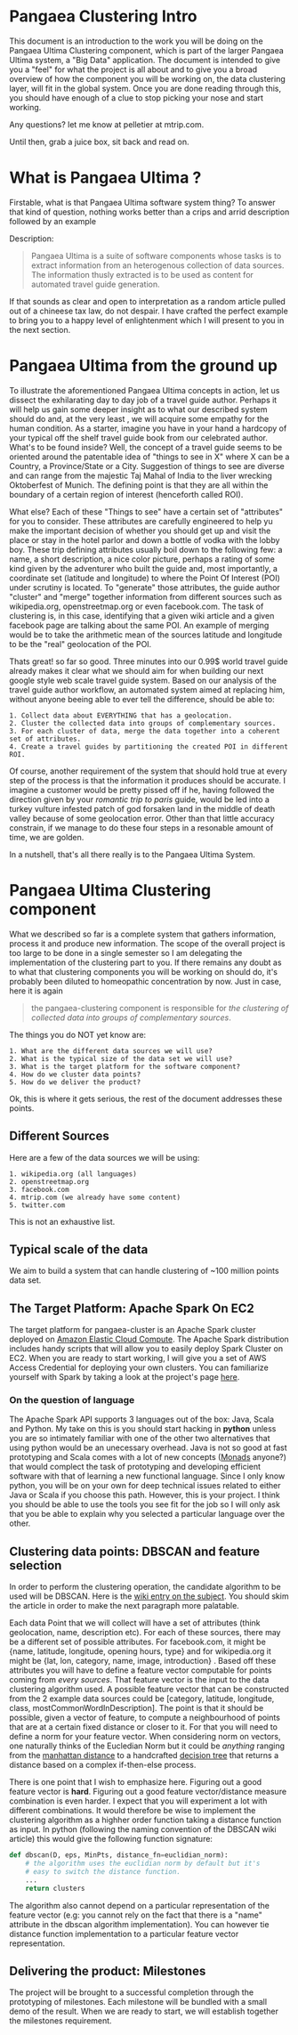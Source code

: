 Pangaea Clustering Intro
========================
This document is an introduction to the work you will be doing on the Pangaea Ultima Clustering component, which is 
part of the larger Pangaea Ultima system, a "Big Data" application. The document is intended to give you a 
"feel" for what the project is all about and to give you a broad overview of how the component you will be working on, 
the data clustering layer, will fit in the global system. Once you are done reading through this, you should
have enough of a clue to stop picking your nose and start working.

Any questions? let me know at pelletier at mtrip.com.

Until then, grab a juice box, sit back and read on.

# What is Pangaea Ultima ?
Firstable, what is that Pangaea Ultima software system thing? To answer that kind of question, nothing works better than a 
crips and arrid description followed by an example

Description: 
> Pangaea Ultima is a suite of software components whose tasks is to extract information from an 
> heterogenous collection of data sources. The information thusly extracted is to be used as content for automated 
> travel guide generation. 

If that sounds as clear and open to interpretation as a random article pulled out of a chineese tax law, do not 
despair. I have crafted the perfect example to bring you to a happy level of enlightenment which I will present to you
in the next section. 

# Pangaea Ultima from the ground up
To illustrate the aforementioned Pangaea Ultima concepts in action, let us dissect the exhilarating day to day job of a
travel guide 
author. Perhaps it will help us gain some deeper insight as to what our described system should do and, at the very least
, we will acquire some empathy for the human condition. As a starter, 
imagine you have in your hand a hardcopy of your typical off the 
shelf travel guide book from our celebrated author. What's to be found inside? Well, the concept of a travel guide 
seems to be oriented around the
patentable idea of "things to see in X" where X can be a Country, a Province/State or a City. Suggestion of things to 
see are diverse and can range from the majestic Taj Mahal of India to the liver wrecking Oktoberfest of 
Munich. The defining point is that they are all within the boundary of a certain region of 
interest (henceforth called ROI). 

What else? Each of these "Things to see" have a certain set of "attributes" for you to consider. These attributes are
carefully engineered to help yu make the 
important decision of whether you should get up and visit the place or stay in the hotel parlor and down a bottle
of vodka with the lobby boy. These trip defining attributes usually boil down to the following few: a name, 
a short description, 
a nice color picture, perhaps a rating of some kind given by the adventurer who built the guide and, most importantly, 
a coordinate set (latitude and longitude) to where the Point Of Interest (POI) under scrutiny is located. To "generate" 
those attributes,
the guide author "cluster" and "merge" together information from different sources such as wikipedia.org, 
openstreetmap.org or even facebook.com. The task of clustering is, in this case, identifying that a given wiki article
and a given facebook page are talking about the same POI. An example of merging would be to take the arithmetic
mean of the sources latitude and longitude to be the "real" geolocation of the POI.

Thats great! so far so good. Three minutes into our 0.99$ world travel guide already makes it clear what we should aim 
for when building our next google style web scale travel guide system. Based on our analysis of the travel guide
author workflow, an automated system aimed at replacing him, without anyone beeing able to ever tell the difference, 
should be able to:

    1. Collect data about EVERYTHING that has a geolocation. 
    2. Cluster the collected data into groups of complementary sources. 
    3. For each cluster of data, merge the data together into a coherent set of attributes. 
    4. Create a travel guides by partitioning the created POI in different ROI. 

Of course, another requirement of the system that should hold true at every step of the process is that the information it 
produces should be accurate. I imagine a customer would be pretty pissed off if he, having followed the direction 
given by your *romantic trip to paris* guide, would be led into a turkey vulture infested patch of god forsaken land 
in the middle of death valley because of some geolocation error. Other than that little accuracy constrain, if we manage to do these 
four steps in a resonable amount of time, we are golden. 

In a nutshell, that's all there really is to the Pangaea Ultima System.

# Pangaea Ultima Clustering component
What we described so far is a complete system that gathers information, process it and produce new information.
The scope of the overall project is too large to be done in a single semester so I am delegating the implementation
of the clustering part to you. If there remains any doubt as to what that clustering components you will be working on 
should do, it's probably been diluted to homeopathic concentration by now. Just in case, here it is again

> the pangaea-clustering component is responsible for 
> *the clustering of collected data into groups of complementary sources*. 

The things you do NOT yet know are: 

    1. What are the different data sources we will use?
    2. What is the typical size of the data set we will use?
    3. What is the target platform for the software component?
    4. How do we cluster data points?
    5. How do we deliver the product?

Ok, this is where it gets serious, the rest of the document addresses these points.

## Different Sources
Here are a few of the data sources we will be using:

    1. wikipedia.org (all languages)
    2. openstreetmap.org
    3. facebook.com
    4. mtrip.com (we already have some content)
    5. twitter.com

This is not an exhaustive list.

## Typical scale of the data
We aim to build a system that can handle clustering of ~100 million points data set.

## The Target Platform: Apache Spark On EC2
The target platform for pangaea-cluster is an Apache Spark cluster deployed on [Amazon Elastic Cloud Compute](http://en.wikipedia.org/wiki/Amazon_Elastic_Compute_Cloud).
The Apache Spark distribution includes handy scripts that will allow you to easily deploy Spark Cluster on EC2.
When you are ready to start working, I will give you a set of AWS Access Credential for deploying your own clusters.
You can familiarize yourself with Spark by taking a look at the project's page [here](https://spark.apache.org/).

### On the question of language
The Apache Spark API supports 3 languages out of the box: Java, Scala and Python. My take on this is you should start 
hacking in **python** unless you are so intimately familiar with one of the other two alternatives that using python 
would be an unecessary overhead. Java is not so good at fast prototyping and Scala comes with a lot of new concepts 
([Monads](http://en.wikipedia.org/wiki/Monad_(functional_programming)) anyone?) that would complect the task of 
prototyping and developing efficient software with that of learning a new functional language. Since I only know
python, you will be on your own for deep technical issues related to either Java or Scala if you choose this path.
However, this is your project. I think you should be able to use the tools you see fit for the job so I will only ask
that you be able to explain why you selected a particular language over the other.

## Clustering data points: DBSCAN and feature selection
In order to perform the clustering operation, the candidate algorithm to be used will be DBSCAN. Here is the [wiki
entry on the subject](http://en.wikipedia.org/wiki/DBSCAN). You should skim the article in order to make the next 
paragraph more palatable.

Each data Point that we will collect will have a set of attributes (think geolocation, name, description etc). For 
each of these sources, there may be a different set of possible attributes. For facebook.com, it might be {name, 
latitude, longitude, opening hours, type} and for wikipedia.org it might be {lat, lon, category, name, image, introduction}
. Based off these attributes you will have to define a feature vector computable for points coming from 
*every sources*.  That feature vector is the input to the data clustering algorithm used. A possible feature vector 
that can be constructed from the 2 example data sources could be 
[category, latitude, longitude, class, mostCommonWordInDescription]. The point is that it should be possible, given a 
vector of feature, to compute a neighbourhood of points that are at a certain fixed distance or closer to it. 
For that you will need to define a norm for your feature vector. When considering norm on vectors, one naturally thinks
of the Eucledian Norm but it could be *anything* ranging from the 
[manhattan distance](http://en.wikipedia.org/wiki/Taxicab_geometry) to a handcrafted 
[decision tree](http://en.wikipedia.org/wiki/Decision_tree) that returns a distance based on a complex if-then-else 
process.

There is one point that I wish to emphasize here. Figuring out a good feature vector is **hard**. Figuring out a
good feature vector/distance measure combination is even harder. I expect that you will experiment a lot with 
different combinations. It would therefore be wise to implement the clustering algorithm as a highher order function
taking a distance function as input. In python (following the naming convention of the DBSCAN wiki article) this would 
give the following function signature:

```python
def dbscan(D, eps, MinPts, distance_fn=euclidian_norm):
    # the algorithm uses the euclidian norm by default but it's 
    # easy to switch the distance function.
    ...
    return clusters
```

The algorithm also cannot depend on a particular representation of the feature vector (e.g: you cannot rely on the
fact that there is a "name" attribute in the dbscan algorithm implementation). You can however tie distance function
implementation to a particular feature vector representation.

## Delivering the product: Milestones
The project will be brought to a successful completion through the prototyping of milestones. Each milestone will be 
bundled with a small demo of the result. When we are ready to start, we will establish together the milestones 
requirement.



